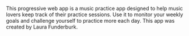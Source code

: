 This progressive web app is a music practice app designed to help music lovers keep track of their practice sessions. Use it to monitor your weekly goals
and challenge yourself to practice more each day.
This app was created by Laura Funderburk.
